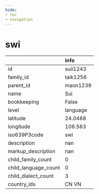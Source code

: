 ```yaml
---
hide:
- toc
- navigation
---
```

# swi
|                      | info     |
|:---------------------|:---------|
| id                   | suii1243 |
| family_id            | taik1256 |
| parent_id            | maon1239 |
| name                 | Sui      |
| bookkeeping          | False    |
| level                | language |
| latitude             | 24.0488  |
| longitude            | 106.563  |
| iso639P3code         | swi      |
| description          | nan      |
| markup_description   | nan      |
| child_family_count   | 0        |
| child_language_count | 0        |
| child_dialect_count  | 3        |
| country_ids          | CN VN    |